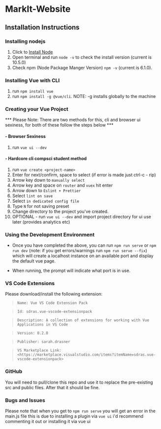 # MarkIt-Website

<h2>Installation Instructions</h2>

<h3> Installing nodejs</h3>

1. Click to [Install Node](https://nodejs.org/en/download/)
2. Open terminal and run `node -v` to check the install version (current is 10.5.0)
3. Check npm (Node Package Manger Version) `npm -v` (current is 6.1.0).

<h3> Installing Vue with CLI </h3>

1. run `npm install vue`
2. run `npm install -g @vue/cli`.  NOTE: -g installs globally to the machine

<h3> Creating your Vue Project </h3>

*** Please Note: There are two methods for this, cli and browser ui sexiness, for both of these follow the steps below ***

<h4> - Browser Sexiness </h4>

1. run `vue ui --dev`

<h4> - Hardcore cli compsci student method </h4>

1. run `vue create <project-name>` 
2. Enter for next/confirm, space to select (if error is made just ctrl-c - rip)
3. Arrow key down to `manually select`
4. Arrow key and space on `router` and `vuex` hit enter
5. Arrow down to `Eslint + Prettier`
6. Select `lint on save`
7. Select `in dedicated config file`
8. Type `N` for not saving preset
9. Change directory to the project you've created.
10. OPTIONAL - run `vue ui --dev` and import project directory for ui use later (provides analytics etc)

<h3> Using the Development Environment</h3>

- Once you have completed the above, you can run `npm run serve` or `npm run dev` 
(note: if you get errors/warnings run `npm run serve --fix`)
  which will create a localhost instance on an available port and display the default vue page.

- When running, the prompt will indicate what port is in use. 

<h3> VS Code Extensions </h3>

Please download/install the following extension:
> `Name: Vue VS Code Extension Pack`

> `Id: sdras.vue-vscode-extensionpack`

> `Description: A collection of extensions for working with Vue Applications in VS Code`

> `Version: 0.2.0`

> `Publisher: sarah.drasner`

> `VS Marketplace Link: <https://marketplace.visualstudio.com/items?itemName=sdras.vue-vscode-extensionpack>`

<h3> GitHub </h3>

You will need to pull/clone this repo and use it to replace the pre-existing src and public files. After that it should be fine.

<h3> Bugs and Issues </h3>

Please note that when you get to `npm run serve` you will get an error in the main.js file this is due to installing a plugin via `vue ui` i'd recommend commenting it out or installing it via vue ui

